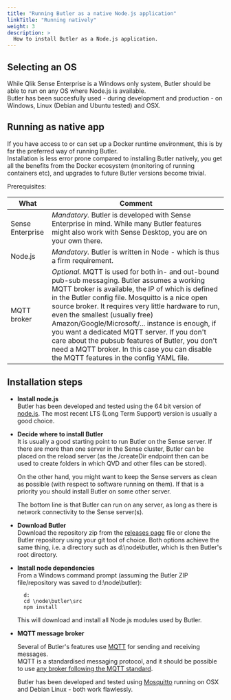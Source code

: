 ```yaml
---
title: "Running Butler as a native Node.js application"
linkTitle: "Running natively"
weight: 3
description: >
  How to install Butler as a Node.js application.
---
```


## Selecting an OS

While Qlik Sense Enterprise is a Windows only system, Butler should be able to run on any OS where Node.js is available.  
Butler has been succesfully used - during development and production - on Windows, Linux (Debian and Ubuntu tested) and OSX.


## Running as native app

If you have access to or can set up a Docker runtime environment, this is by far the preferred way of running Butler.  
Installation is less error prone compared to installing Butler natively, you get all the benefits from the Docker ecosystem (monitoring of running containers etc), and upgrades to future Butler versions become trivial.


Prerequisites:


What | Comment
---- | -------
Sense Enterprise | *Mandatory.* Butler is developed with Sense Enterprise in mind. While many Butler features might also work with Sense Desktop, you are on your own there.
Node.js | *Mandatory.* Butler is written in Node - which is thus a firm requirement.
MQTT broker | *Optional.* MQTT is used for both in- and out-bound pub-sub messaging. Butler assumes a working MQTT broker is available, the IP of which is defined in the Butler config file. Mosquitto is a nice open source broker. It requires very little hardware to run, even the smallest (usually free) Amazon/Google/Microsoft/... instance is enough, if you want a dedicated MQTT server. If you don't care about the pubsub features of Butler, you don't need a MQTT broker. In this case you can disable the MQTT features in the config YAML file.

## Installation steps

* **Install node.js**  
    Butler has been developed and tested using the 64 bit version of [node.js](https://nodejs.org/en/download/). The most recent LTS (Long Term Support) version is usually a good choice.

* **Decide where to install Butler**  
    It is usually a good starting point to run Butler on the Sense server. If there are more than one server in the Sense cluster, Butler can be placed on the reload server (as the /createDir endpoint then can be used to create folders in which QVD and other files can be stored).  

    On the other hand, you might want to keep the Sense servers as clean as possible (with respect to software running on them). If that is a priority you should install Butler on some other server.  

    The bottom line is that Butler can run on any server, as long as there is network connectivity to the Sense server(s).  

* **Download Butler**  
    Download the repository zip from the [releases page](https://github.com/ptarmiganlabs/butler/releases) file or clone the Butler repository using your git tool of choice. Both options achieve the same thing, i.e. a directory such as d:\node\butler, which is then Butler's root directory.  

* **Install node dependencies**  
    From a Windows command prompt (assuming the Butler ZIP file/repository was saved to d:\\node\\butler):  

        d:
        cd \node\butler\src
        npm install  

    This will download and install all Node.js modules used by Butler.  

* **MQTT message broker**

    Several of Butler's features use [MQTT](https://mqtt.org/) for sending and receiving messages.  
    MQTT is a standardised messaging protocol, and it should be possible to use [any broker following the MQTT standard](https://github.com/mqtt/mqtt.org/wiki/software?id=software).  

    Butler has been developed and tested using [Mosquitto](https://mosquitto.org/) running on OSX and Debian Linux - both work flawlessly.

